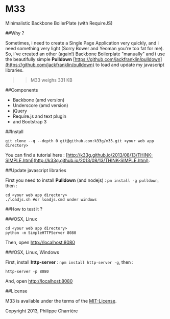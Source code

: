M33
===

Minimalistic Backbone BoilerPlate (with RequireJS)

##Why ?

Sometimes, i need to create a Single Page Application very quickly, and i need something very light (Sorry Bower and Yeoman you're too fat for me). So, i've created an other (again!) Backbone Boilerplate "manually" and i use the beautifully simple **Pulldown** [https://github.com/jackfranklin/pulldown](https://github.com/jackfranklin/pulldown) to load and update my javascript libraries.

>> M33 weighs 331 KB

##Components

- Backbone (amd version)
- Underscore (amd version)
- jQuery
- Require.js and text plugin
- and Bootstrap 3

##Install

    git clone --q --depth 0 git@github.com:k33g/m33.git <your web app directory>

You can find a tutorial here : [http://k33g.github.io/2013/08/13/THINK-SIMPLE.html](http://k33g.github.io/2013/08/13/THINK-SIMPLE.html).

##Update javascript libraries

First you need to install **Pulldown** (and nodejs) : `pm install -g pulldown`, then :

    cd <your web app directory>
    ./loadjs.sh #or loadjs.cmd under windows

##How to test it ?

###OSX, Linux

    cd <your web app directory>
    python -m SimpleHTTPServer 8080

Then, open [http://localhost:8080](http://localhost:8080)

###OSX, Linux, Windows

First, install **http-server** : `npm install http-server -g`, then :

    http-server -p 8080

And, open [http://localhost:8080](http://localhost:8080)

##License

M33 is available under the terms of the [MIT-License](http://en.wikipedia.org/wiki/MIT_License#License_terms).

Copyright 2013, Philippe Charrière
